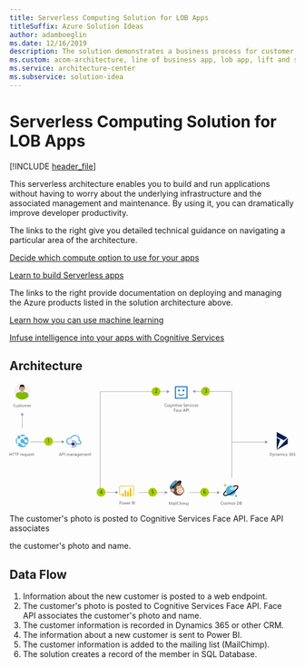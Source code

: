 ```yaml
---
title: Serverless Computing Solution for LOB Apps
titleSuffix: Azure Solution Ideas
author: adamboeglin
ms.date: 12/16/2019
description: The solution demonstrates a business process for customer onboarding. This serverless architecture enables you to build and run applications without having to worry about the underlying infrastructure and the associated management and maintenance. By using it, you can dramatically improve developer productivity.
ms.custom: acom-architecture, line of business app, lob app, lift and shift cloud strategy, cloud migration, cloud innovation, lift and shift solution, lift and shift strategy, interactive-diagram, 'https://azure.microsoft.com/solutions/architecture/onboarding-customers-with-a-cloud-native-serverless-architecture/'
ms.service: architecture-center
ms.subservice: solution-idea
---
```


# Serverless Computing Solution for LOB Apps

[!INCLUDE [header_file](../header.md)]

This serverless architecture enables you to build and run applications without having to worry about the underlying infrastructure and the associated management and maintenance. By using it, you can dramatically improve developer productivity.

The links to the right give you detailed technical guidance on navigating a particular area of the architecture.

[Decide which compute option to use for your apps](../../guide/technology-choices/compute-decision-tree.md)

[Learn to build Serverless apps](https://docs.microsoft.com/azure/azure-functions)

The links to the right provide documentation on deploying and managing the Azure products listed in the solution architecture above.

[Learn how you can use machine learning](https://docs.microsoft.com/azure/machine-learning/preview)

[Infuse intelligence into your apps with Cognitive Services](https://docs.microsoft.com/azure/cognitive-services)

## Architecture

<!-- markdownlint-disable MD033 -->
<!-- cSpell:ignore viewbox segoe semibold dasharray linecap miterlimit tspan evenodd -->

<svg class="architecture-diagram" aria-labelledby="onboarding-customers-with-a-cloud-native-serverless-architecture" height="405" viewbox="0 0 942 405"  xmlns="http://www.w3.org/2000/svg">
    <g fill="none" fill-rule="evenodd">
        <path d="M46.965 105.807L41.73 96.74l-5.237 9.067h4.487v43.143h1.5v-43.143z" fill="#969696"/>
        <path d="M6.22 229.498v4.299H1.15v-4.3h-1.15v9.804h1.15v-4.471H6.22v4.47h1.148v-9.802zm9.516 1.039h-2.83v8.764h-1.149v-8.764H8.934v-1.04h6.802zm7.587 0h-2.83v8.764h-1.149v-8.764h-2.823v-1.04h6.802zm2.687 0v4.02h1.203c.793 0 1.398-.182 1.815-.544.417-.362.626-.874.626-1.535 0-1.294-.766-1.941-2.297-1.941H26.01zm0 5.059v3.705h-1.148v-9.803h2.693c1.048 0 1.86.255 2.437.766.577.51.865 1.23.865 2.16 0 .929-.321 1.69-.961 2.283-.64.592-1.505.889-2.594.889H26.01zm14.027-2.161c-.196-.15-.479-.226-.848-.226-.478 0-.878.226-1.199.677-.322.451-.482 1.067-.482 1.846v3.568h-1.12v-7h1.12v1.443h.027c.16-.493.403-.876.731-1.152a1.669 1.669 0 011.101-.414c.292 0 .515.032.67.096v1.162zm5.316 1.695c-.004-.647-.16-1.15-.468-1.51-.308-.36-.735-.54-1.282-.54-.529 0-.978.188-1.347.567-.369.378-.597.872-.683 1.483h3.78zm1.148.95H41.56c.017.78.227 1.381.628 1.805.401.424.953.636 1.654.636.79 0 1.514-.26 2.175-.78v1.053c-.616.447-1.43.67-2.44.67-.99 0-1.766-.318-2.331-.954-.566-.635-.849-1.53-.849-2.683 0-1.089.31-1.976.927-2.662.618-.686 1.384-1.029 2.3-1.029.917 0 1.625.296 2.126.89.502.591.752 1.414.752 2.466v.588zm6.55.069v-1.02c0-.573-.188-1.058-.564-1.455-.376-.396-.853-.594-1.432-.594-.674 0-1.208.249-1.6.748-.392.499-.588 1.202-.588 2.109 0 .807.189 1.439.568 1.897a1.81 1.81 0 001.463.687c.656 0 1.179-.225 1.569-.673.389-.45.584-1.015.584-1.7zm1.12 6.37h-1.12v-4.422h-.027c-.488.912-1.285 1.367-2.393 1.367-.88 0-1.585-.313-2.116-.94-.53-.626-.796-1.48-.796-2.56 0-1.162.29-2.09.875-2.785.583-.695 1.367-1.043 2.352-1.043.957 0 1.649.379 2.078 1.135h.027v-.971h1.12v10.22zm7.93-3.219h-1.12v-1.107h-.027c-.465.847-1.185 1.271-2.161 1.271-1.668 0-2.502-.994-2.502-2.98V232.3h1.115v4.006c0 1.476.565 2.215 1.695 2.215.547 0 .997-.202 1.35-.605.353-.404.53-.93.53-1.583V232.3h1.12v7zm6.74-4.17c-.003-.647-.16-1.15-.467-1.51-.308-.36-.735-.54-1.282-.54-.53 0-.978.188-1.347.567-.37.378-.597.872-.683 1.483h3.78zm1.149.95h-4.942c.018.78.228 1.381.629 1.805.4.424.953.636 1.654.636.789 0 1.513-.26 2.174-.78v1.053c-.615.447-1.43.67-2.44.67-.99 0-1.766-.318-2.331-.954-.565-.635-.848-1.53-.848-2.683 0-1.089.309-1.976.926-2.662.618-.686 1.384-1.029 2.3-1.029.917 0 1.625.296 2.126.89.502.591.752 1.414.752 2.466v.588zm1.272 2.967v-1.203a3.32 3.32 0 002.017.677c.984 0 1.476-.328 1.476-.985a.856.856 0 00-.126-.475 1.273 1.273 0 00-.342-.345c-.144-.1-.312-.19-.506-.27-.194-.08-.402-.163-.625-.25a8.043 8.043 0 01-.817-.372 2.483 2.483 0 01-.588-.424 1.58 1.58 0 01-.356-.537 1.911 1.911 0 01-.12-.704c0-.328.076-.618.226-.87.15-.254.35-.466.602-.637.25-.17.536-.3.858-.386.32-.087.653-.13.994-.13.606 0 1.149.105 1.627.314v1.135c-.515-.337-1.107-.506-1.777-.506-.21 0-.4.024-.567.072a1.371 1.371 0 00-.434.202.923.923 0 00-.281.311.818.818 0 00-.1.4c0 .182.034.335.1.458s.163.232.29.328c.128.095.283.182.466.26.182.077.389.161.622.252.31.12.588.241.834.366.246.126.455.267.629.424.173.157.306.338.399.543.094.206.14.45.14.732 0 .346-.076.647-.228.902a1.956 1.956 0 01-.612.636c-.256.168-.55.294-.882.376a4.356 4.356 0 01-1.046.123c-.72 0-1.344-.139-1.873-.417m9.611.185c-.264.146-.613.219-1.046.219-1.226 0-1.839-.684-1.839-2.051v-4.143h-1.203v-.957h1.203v-1.71l1.121-.361v2.07h1.764v.958h-1.764v3.945c0 .469.08.804.24 1.005.159.2.423.3.793.3.282 0 .526-.077.731-.232v.957zm88.136-3.712l-1.538-4.177a3.98 3.98 0 01-.15-.656h-.028a3.622 3.622 0 01-.157.656l-1.524 4.177h3.397zm2.687 3.78h-1.272l-1.039-2.748h-4.156l-.978 2.748h-1.278l3.76-9.802h1.19l3.773 9.802zm2.59-8.763v4.02h1.204c.793 0 1.398-.182 1.815-.544.417-.362.626-.874.626-1.535 0-1.294-.766-1.941-2.297-1.941h-1.347zm0 5.059v3.705h-1.147v-9.803h2.693c1.048 0 1.86.255 2.437.766.577.51.865 1.23.865 2.16 0 .929-.321 1.69-.961 2.283-.64.592-1.505.889-2.594.889h-1.292zm6.693 3.704h1.148v-9.803h-1.148zm17.35 0h-1.121v-4.02c0-.774-.12-1.335-.36-1.68-.238-.347-.641-.52-1.206-.52-.478 0-.885.218-1.22.656-.335.437-.502.961-.502 1.572v3.992h-1.121v-4.156c0-1.377-.531-2.065-1.593-2.065-.492 0-.898.206-1.217.62-.32.412-.478.948-.478 1.61v3.991h-1.121v-7h1.12v1.107h.028c.497-.847 1.22-1.27 2.174-1.27a2.027 2.027 0 011.982 1.448c.52-.966 1.295-1.449 2.324-1.449 1.54 0 2.31.95 2.31 2.851v4.313zm6.008-3.54l-1.688.231c-.52.073-.912.202-1.176.387-.264.184-.397.511-.397.981 0 .341.122.621.366.837.244.216.568.325.974.325.556 0 1.015-.195 1.378-.585.362-.389.543-.883.543-1.48v-.697zm1.121 3.54h-1.12v-1.094h-.028c-.488.84-1.206 1.258-2.154 1.258-.697 0-1.243-.184-1.637-.554-.394-.369-.59-.859-.59-1.469 0-1.308.77-2.069 2.31-2.284l2.098-.294c0-1.189-.48-1.784-1.442-1.784-.844 0-1.604.287-2.284.862v-1.149c.688-.437 1.481-.656 2.38-.656 1.644 0 2.467.871 2.467 2.611v4.553zm7.923 0h-1.12v-3.992c0-1.486-.544-2.229-1.628-2.229-.56 0-1.024.211-1.39.633-.368.421-.55.953-.55 1.596v3.992h-1.123v-7h1.122v1.162h.027c.53-.884 1.294-1.326 2.297-1.326.765 0 1.351.247 1.757.742.405.494.608 1.21.608 2.143v4.28zm6.002-3.54l-1.688.231c-.52.073-.912.202-1.176.387-.264.184-.397.511-.397.981 0 .341.122.621.366.837.244.216.568.325.974.325.556 0 1.015-.195 1.378-.585.362-.389.543-.883.543-1.48v-.697zm1.121 3.54h-1.12v-1.094h-.028c-.488.84-1.206 1.258-2.154 1.258-.697 0-1.243-.184-1.637-.554-.394-.369-.59-.859-.59-1.469 0-1.308.77-2.069 2.31-2.284l2.098-.294c0-1.189-.48-1.784-1.442-1.784-.844 0-1.604.287-2.284.862v-1.149c.688-.437 1.481-.656 2.38-.656 1.644 0 2.467.871 2.467 2.611v4.553zm6.966-3.165v-1.032c0-.556-.188-1.032-.564-1.429a1.858 1.858 0 00-1.405-.595c-.693 0-1.235.252-1.627.756-.392.503-.588 1.21-.588 2.115 0 .78.188 1.403.564 1.87.376.467.874.701 1.494.701.63 0 1.141-.223 1.535-.67.394-.447.591-1.019.591-1.716zm1.121 2.604c0 2.571-1.23 3.856-3.69 3.856-.867 0-1.624-.164-2.27-.492v-1.12c.788.436 1.54.655 2.255.655 1.723 0 2.584-.916 2.584-2.748v-.766h-.027c-.534.893-1.336 1.34-2.407 1.34-.87 0-1.57-.31-2.102-.933-.53-.622-.796-1.457-.796-2.505 0-1.19.286-2.136.858-2.837.572-.702 1.354-1.053 2.348-1.053.943 0 1.643.378 2.1 1.135h.026v-.97h1.121v6.438zm6.747-3.609c-.004-.647-.16-1.15-.468-1.51-.308-.36-.735-.54-1.282-.54-.529 0-.978.188-1.347.567-.369.378-.597.872-.683 1.483h3.78zm1.148.95h-4.942c.018.78.228 1.381.63 1.805.4.424.952.636 1.653.636.79 0 1.513-.26 2.174-.78v1.053c-.615.447-1.429.67-2.44.67-.989 0-1.766-.318-2.33-.954-.566-.635-.849-1.53-.849-2.683 0-1.089.31-1.976.926-2.662.618-.686 1.384-1.029 2.301-1.029.916 0 1.624.296 2.125.89.502.591.752 1.414.752 2.466v.588zm11.636 3.22H247v-4.02c0-.774-.12-1.335-.36-1.68-.238-.347-.641-.52-1.206-.52-.478 0-.885.218-1.22.656-.335.437-.502.961-.502 1.572v3.992h-1.121v-4.156c0-1.377-.531-2.065-1.593-2.065-.492 0-.898.206-1.217.62-.32.412-.478.948-.478 1.61v3.991h-1.121v-7h1.12v1.107h.028c.497-.847 1.22-1.27 2.174-1.27a2.027 2.027 0 011.982 1.448c.52-.966 1.295-1.449 2.324-1.449 1.54 0 2.31.95 2.31 2.851v4.313zm6.596-4.17c-.004-.647-.16-1.15-.468-1.51-.308-.36-.735-.54-1.282-.54-.529 0-.978.188-1.347.567-.369.378-.597.872-.683 1.483h3.78zm1.148.95h-4.942c.018.78.228 1.381.63 1.805.4.424.952.636 1.653.636.79 0 1.513-.26 2.174-.78v1.053c-.615.447-1.429.67-2.44.67-.989 0-1.766-.318-2.33-.954-.566-.635-.849-1.53-.849-2.683 0-1.089.31-1.976.926-2.662.618-.686 1.384-1.029 2.301-1.029.916 0 1.624.296 2.125.89.502.591.752 1.414.752 2.466v.588zm7.507 3.22h-1.121v-3.992c0-1.486-.543-2.229-1.627-2.229-.561 0-1.024.211-1.391.633-.367.421-.55.953-.55 1.596v3.992h-1.122v-7h1.122v1.162h.027c.529-.884 1.294-1.326 2.297-1.326.765 0 1.35.247 1.757.742.405.494.608 1.21.608 2.143v4.28zm5.359-.068c-.264.146-.613.219-1.046.219-1.226 0-1.84-.684-1.84-2.051v-4.143h-1.202v-.957h1.203v-1.71l1.12-.361v2.07h1.765v.958h-1.764v3.945c0 .469.08.804.24 1.005.159.2.423.3.793.3.282 0 .526-.077.73-.232v.957z" fill="#525252"/>
        <path d="M54.552 206.769c-3.796 2.95-8.42 4.417-12.82 4.417-6.313 0-12.611-2.934-16.596-8.195-7.143-9.248-5.47-22.48 3.778-29.416a21.09 21.09 0 0112.819-4.399c6.298 0 12.594 2.933 16.597 8.177 7.143 9.248 5.45 22.48-3.778 29.416" fill="#59B4D9"/>
        <path d="M50.548 193.95c1.691 1.898 4.417 2.312 6.521.845 0-.206 0-.206.208-.414 2.105 1.467 3.364 2.52 4.192 2.934.225-.622.432-1.26.64-1.674-.847-.639-2.106-1.69-3.573-2.95.414-1.467.207-2.933-.638-4.4-1.467-1.69-3.986-2.105-5.883-1.052-2.088-1.898-4.607-4.209-6.918-6.522 7.555-4.192 13.024-3.57 13.024-3.57-.844-1.26-1.896-2.312-2.949-3.14-3.364-.432-8.4-.432-14.078 2.518-1.88-1.898-3.778-4.003-5.884-6.314-.828.224-1.88.637-2.725 1.052 1.466 2.312 3.364 4.831 5.676 7.143-1.898 1.483-4.003 3.157-5.884 5.055-.207.413-.43.621-.637.828-1.26-.207-2.312-.207-3.572.224-1.88-4.002-1.673-7.367-1.466-9.04-.846.845-1.467 1.673-2.105 2.726-.62 2.105-.62 5.037.845 8.401-1.69 2.312-1.898 5.47 0 7.781 0 .208.207.414.414.621-.828 2.536-1.259 5.055-1.259 7.367.207.207.207.414.431.622 1.035 1.26 2.312 2.518 3.348 3.364 0-2.312.223-5.676 1.483-9.455 1.053 0 2.088-.207 2.933-.638.638.638 1.26 1.053 1.69 1.484 2.09 1.673 4.193 2.933 6.297 3.985-.206 1.052 0 2.105.622 2.95 1.483 1.881 4.21 2.088 5.883.828.431-.414.845-.62 1.052-1.052 3.158.638 6.09.845 8.195.845.431 0 1.898-2.105 2.743-3.364-1.276.207-5.262.845-10.3-.62-.207-.639-.43-1.26-.845-1.692-1.258-1.88-3.778-2.088-5.468-1.052-1.882-.828-3.779-2.088-5.867-3.779-.223-.206-.638-.62-1.052-.845 1.26-1.88 1.26-4.399.207-6.297.207-.414.622-.62.845-.846 1.881-1.673 3.78-3.139 5.452-4.399l-.206-.207.206.207c2.52 2.52 5.47 4.831 7.988 6.711-.639 1.484-.639 3.365.414 4.831" fill="#FFF"/>
        <path d="M207.385 199.105h-8.9c-4.4 0-8-3.6-8-8.1s3.4-8.1 8-8.1c.799 0 1.7.2 2.7.3l1.7.5.5-1.7c1.6-5.2 6.6-8.4 12.3-8.4 6.9 0 12.2 5.3 12.2 12.2 0 1.1-.2 2.2-.5 3.3l-.7 2.5 2.7-.3h.5c2 0 3.6 1.7 3.6 3.6 0 1.9-1.4 3.3-3.1 3.6h-8.9c-.3-2.5-1.6-4.7-3.3-6.4-2.2-2.2-5.2-3.5-8.3-3.5-2.2 0-4.4.6-6.101 1.7l1.9 3c1.4-.8 2.8-1.1 4.4-1.1 2.2 0 4.4.8 5.8 2.5 1.6 1.6 2.5 3.6 2.5 5.8 0 2.2-.8 4.4-2.5 5.8-1.6 1.7-3.6 2.5-5.8 2.5-1.6 0-3.1-.5-4.4-1.4l-1.9 3c1.9 1.1 4.1 1.9 6.1 1.9 3.1 0 6.1-1.1 8.3-3.4 1.9-1.9 3-4.4 3.3-7h9.3c3.6-.3 6.3-3.4 6.3-7.2 0-3-2.8-5.8-6.1-6.4.2-.6.2-.9.2-1.9 0-8.8-6.2-15.8-16.1-15.8-6.3 0-11.9 3.6-14.2 9.4-.8 0-1.4-.3-2.3-.3-6.5-.1-11.7 4.9-11.7 11.3 0 6.3 5.2 11.3 11.4 11.3h9.8l-.7-3.2z" fill="#59B4D9"/>
        <path d="M209.685 194.806a5.6 5.6 0 110 11.2 5.6 5.6 0 010-11.2" fill="#68217A"/>
        <path d="M517.986 76.926c-.725.383-1.627.574-2.707.574-1.395 0-2.511-.449-3.35-1.346-.838-.898-1.257-2.076-1.257-3.535 0-1.568.47-2.834 1.415-3.8.943-.967 2.139-1.45 3.588-1.45.93 0 1.7.135 2.31.404v1.223a4.686 4.686 0 00-2.323-.588c-1.126 0-2.038.376-2.738 1.128-.7.752-1.05 1.757-1.05 3.015 0 1.194.328 2.146.982 2.854.653.71 1.51 1.063 2.573 1.063.985 0 1.837-.219 2.557-.656v1.114zm4.853-5.81c-.72 0-1.29.245-1.709.735-.419.49-.629 1.165-.629 2.027 0 .829.212 1.483.636 1.962.424.478.991.717 1.702.717.725 0 1.282-.234 1.671-.704.39-.47.585-1.137.585-2.003 0-.875-.195-1.55-.585-2.023-.389-.474-.946-.711-1.67-.711m-.083 6.385c-1.035 0-1.86-.327-2.478-.981-.618-.654-.926-1.521-.926-2.601 0-1.176.321-2.095.964-2.755.642-.661 1.51-.991 2.604-.991 1.043 0 1.858.32 2.444.964.585.642.878 1.533.878 2.672 0 1.117-.315 2.01-.946 2.683-.632.673-1.478 1.009-2.54 1.009m10.131-3.33V73.14c0-.556-.188-1.032-.564-1.429a1.858 1.858 0 00-1.405-.595c-.693 0-1.235.252-1.627.756-.392.503-.588 1.21-.588 2.115 0 .78.188 1.403.564 1.87.376.467.874.701 1.494.701.63 0 1.141-.223 1.535-.67.394-.447.591-1.019.591-1.716zm1.121 2.604c0 2.571-1.23 3.856-3.69 3.856-.867 0-1.624-.164-2.27-.492v-1.12c.788.436 1.54.655 2.255.655 1.723 0 2.584-.916 2.584-2.748v-.766h-.027c-.534.893-1.336 1.34-2.407 1.34-.87 0-1.57-.31-2.102-.933-.53-.622-.796-1.457-.796-2.505 0-1.19.286-2.136.858-2.837.572-.702 1.354-1.053 2.348-1.053.943 0 1.643.378 2.1 1.135h.026v-.97h1.121v6.438zm8.08.561h-1.12v-3.992c0-1.486-.544-2.229-1.628-2.229-.56 0-1.024.211-1.39.633-.368.421-.55.953-.55 1.596v3.992h-1.123v-7h1.122v1.162h.027c.53-.884 1.294-1.326 2.297-1.326.765 0 1.351.247 1.757.742.405.494.608 1.21.608 2.143v4.28zm2.113 0h1.121v-7h-1.121v7zm.574-8.777a.709.709 0 01-.513-.205.694.694 0 01-.212-.52c0-.209.071-.383.212-.523a.703.703 0 01.513-.208.724.724 0 01.738.731.694.694 0 01-.215.513.72.72 0 01-.523.212zm6.063 8.709c-.264.146-.613.219-1.046.219-1.226 0-1.839-.684-1.839-2.051v-4.143h-1.203v-.957h1.203v-1.709l1.121-.362v2.071h1.764v.957h-1.764v3.945c0 .469.08.804.24 1.005.16.2.423.3.793.3.282 0 .526-.077.731-.232v.957zm1.498.068h1.121v-7h-1.121v7zm.574-8.777a.709.709 0 01-.513-.205.694.694 0 01-.212-.52c0-.209.071-.383.212-.523a.703.703 0 01.513-.208.724.724 0 01.738.731.694.694 0 01-.215.513.72.72 0 01-.523.212zm8.319 1.777l-2.789 7h-1.101l-2.652-7h1.23l1.778 5.086c.132.373.214.7.246.977h.027c.046-.35.119-.667.219-.95l1.859-5.113h1.183zm5.61 2.83c-.003-.646-.16-1.15-.467-1.51-.308-.36-.735-.54-1.282-.54-.53 0-.978.188-1.347.567-.37.378-.597.872-.683 1.483h3.78zm1.149.95h-4.942c.018.78.228 1.382.629 1.806.4.424.953.636 1.654.636.789 0 1.513-.26 2.174-.78v1.052c-.615.448-1.43.67-2.44.67-.99 0-1.766-.317-2.331-.953-.565-.635-.848-1.53-.848-2.683 0-1.09.309-1.976.926-2.662.618-.686 1.384-1.03 2.3-1.03.917 0 1.625.297 2.126.89.502.592.752 1.415.752 2.467v.588zm5.223 2.824v-1.354c.155.137.34.26.557.37.216.109.444.2.684.276.239.076.479.134.72.175.243.04.466.06.67.06.707 0 1.235-.13 1.583-.392.349-.262.523-.64.523-1.131 0-.264-.058-.495-.174-.691a1.962 1.962 0 00-.482-.536 4.766 4.766 0 00-.728-.465c-.28-.148-.582-.304-.906-.468-.342-.174-.66-.35-.957-.527a4.094 4.094 0 01-.772-.588 2.441 2.441 0 01-.516-.728 2.239 2.239 0 01-.188-.953c0-.447.098-.835.294-1.166.195-.33.453-.602.772-.817a3.517 3.517 0 011.09-.478 4.987 4.987 0 011.248-.157c.966 0 1.67.116 2.112.348v1.292c-.578-.401-1.322-.601-2.228-.601-.251 0-.502.026-.752.078a2.124 2.124 0 00-.67.257c-.196.118-.356.27-.48.458s-.183.414-.183.683c0 .25.047.468.14.65.093.182.23.348.414.499.182.15.404.296.666.437.262.14.564.297.906.465.35.173.683.356.998.547.314.19.59.403.827.636.237.232.425.489.564.772.139.283.208.606.208.97 0 .484-.094.893-.283 1.228a2.334 2.334 0 01-.766.817 3.34 3.34 0 01-1.111.454 6.043 6.043 0 01-1.326.14c-.155 0-.346-.012-.574-.037a8.095 8.095 0 01-.697-.11 5.663 5.663 0 01-.674-.177 2.116 2.116 0 01-.51-.236m12.224-3.773c-.004-.648-.161-1.152-.468-1.512-.308-.36-.735-.54-1.282-.54-.53 0-.978.19-1.347.569-.37.377-.597.871-.683 1.482h3.78zm1.148.95h-4.942c.018.778.228 1.38.629 1.804.4.425.953.637 1.654.637.789 0 1.513-.26 2.174-.78v1.052c-.615.448-1.43.67-2.44.67-.99 0-1.766-.317-2.331-.953-.565-.635-.848-1.53-.848-2.683 0-1.09.309-1.976.926-2.662.618-.686 1.384-1.03 2.3-1.03.917 0 1.625.297 2.126.89.502.592.752 1.415.752 2.467v.588zm5.346-2.646c-.196-.15-.48-.226-.848-.226-.478 0-.878.226-1.2.677-.321.451-.481 1.067-.481 1.846v3.568h-1.121v-7h1.12v1.443h.028c.16-.493.403-.876.73-1.152a1.669 1.669 0 011.102-.414c.292 0 .515.032.67.096v1.162zm7.28-1.135l-2.79 7h-1.1l-2.652-7h1.23l1.777 5.086c.132.373.214.7.246.977h.027c.046-.35.12-.667.22-.95l1.859-5.113h1.183zm1.203 7h1.121v-7h-1.121v7zm.574-8.777a.709.709 0 01-.513-.205.694.694 0 01-.212-.52c0-.209.071-.383.212-.523a.703.703 0 01.513-.208.724.724 0 01.738.731.694.694 0 01-.215.513.72.72 0 01-.523.212zm7.588 8.456c-.538.324-1.176.485-1.914.485-.998 0-1.804-.324-2.417-.974-.612-.649-.92-1.49-.92-2.526 0-1.152.332-2.079.992-2.778.66-.7 1.543-1.05 2.646-1.05.615 0 1.157.114 1.627.342v1.148c-.52-.364-1.076-.546-1.668-.546-.716 0-1.303.256-1.761.77-.458.511-.687 1.185-.687 2.02 0 .82.216 1.466.646 1.94.43.474 1.009.711 1.733.711.61 0 1.185-.203 1.723-.608v1.066zm6.173-3.849c-.004-.646-.161-1.15-.468-1.51-.308-.36-.735-.54-1.282-.54-.53 0-.978.188-1.347.567-.37.378-.597.872-.683 1.483h3.78zm1.148.95h-4.942c.018.78.228 1.382.629 1.806.4.424.953.636 1.654.636.789 0 1.513-.26 2.174-.78v1.052c-.615.448-1.43.67-2.44.67-.99 0-1.766-.317-2.331-.953-.565-.635-.848-1.53-.848-2.683 0-1.09.309-1.976.926-2.662.618-.686 1.384-1.03 2.3-1.03.917 0 1.625.297 2.126.89.502.592.752 1.415.752 2.467v.588zm1.272 2.968V75.88a3.32 3.32 0 002.017.678c.984 0 1.476-.329 1.476-.986a.856.856 0 00-.126-.474 1.273 1.273 0 00-.342-.345c-.144-.1-.312-.19-.506-.27-.194-.08-.402-.163-.625-.25a8.043 8.043 0 01-.817-.372 2.483 2.483 0 01-.588-.424 1.58 1.58 0 01-.356-.537 1.911 1.911 0 01-.12-.705c0-.327.076-.617.226-.87.15-.253.35-.465.602-.636.25-.171.536-.3.858-.386.32-.087.653-.13.994-.13.606 0 1.149.105 1.627.314v1.135c-.515-.337-1.107-.506-1.777-.506-.21 0-.4.024-.567.072a1.371 1.371 0 00-.434.202.923.923 0 00-.281.31.818.818 0 00-.1.4c0 .183.034.336.1.459s.163.232.29.328c.128.095.283.182.466.259.182.078.389.162.622.253.31.119.588.24.834.366s.455.267.629.424c.173.157.306.338.399.543.094.206.14.449.14.732 0 .346-.076.647-.228.902a1.956 1.956 0 01-.612.636c-.256.168-.55.294-.882.376a4.356 4.356 0 01-1.046.123c-.72 0-1.344-.14-1.873-.417m-70.524 8.288h-3.828v3.392h3.54v1.032h-3.54v4.34h-1.15v-9.802h4.978zm5.08 5.223l-1.688.232c-.52.073-.912.202-1.176.387-.264.184-.397.511-.397.981 0 .341.122.621.366.837.244.216.568.325.974.325.556 0 1.015-.195 1.378-.585.362-.389.543-.883.543-1.48v-.697zm1.121 3.541h-1.12v-1.094h-.028c-.488.84-1.206 1.258-2.154 1.258-.697 0-1.243-.184-1.637-.554-.394-.369-.59-.859-.59-1.469 0-1.308.77-2.069 2.31-2.284l2.098-.294c0-1.189-.48-1.784-1.442-1.784-.844 0-1.604.287-2.284.862v-1.149c.688-.437 1.481-.656 2.38-.656 1.644 0 2.467.871 2.467 2.611v4.553zm6.884-.321c-.538.324-1.176.485-1.914.485-.998 0-1.804-.324-2.417-.974-.612-.65-.919-1.491-.919-2.526 0-1.152.331-2.08.991-2.778.661-.7 1.543-1.05 2.646-1.05.615 0 1.157.114 1.627.342v1.148c-.52-.364-1.076-.546-1.668-.546-.716 0-1.303.256-1.761.769-.458.512-.687 1.186-.687 2.02 0 .82.216 1.467.646 1.94.431.475 1.009.712 1.733.712.611 0 1.185-.203 1.723-.608v1.066zm6.173-3.849c-.004-.647-.161-1.15-.468-1.51-.308-.36-.735-.54-1.282-.54-.53 0-.978.188-1.347.567-.37.378-.597.872-.683 1.483h3.78zm1.148.95h-4.942c.018.78.228 1.381.629 1.805.4.424.953.636 1.654.636.789 0 1.513-.26 2.174-.78v1.053c-.615.447-1.43.67-2.44.67-.99 0-1.766-.318-2.331-.954-.565-.635-.848-1.53-.848-2.683 0-1.089.309-1.976.926-2.662.618-.686 1.384-1.029 2.3-1.029.917 0 1.625.296 2.126.89.502.591.752 1.414.752 2.466v.588zm10.582-.56l-1.538-4.177a3.98 3.98 0 01-.15-.656h-.028a3.622 3.622 0 01-.157.656l-1.524 4.177h3.397zm2.687 3.78h-1.272l-1.039-2.748h-4.156l-.978 2.748h-1.278l3.76-9.802h1.19l3.773 9.802zm2.59-8.763v4.02h1.204c.793 0 1.398-.183 1.815-.545.417-.361.626-.873.626-1.534 0-1.294-.766-1.941-2.297-1.941h-1.347zm0 5.058v3.706h-1.147v-9.804h2.693c1.048 0 1.86.256 2.437.767.577.51.865 1.23.865 2.16 0 .928-.321 1.69-.961 2.282-.64.593-1.505.89-2.594.89h-1.292zm6.694 3.705h1.148v-9.803h-1.148zM363.404 390.811v4.02h1.203c.793 0 1.398-.182 1.815-.544.417-.362.626-.874.626-1.535 0-1.294-.766-1.941-2.297-1.941h-1.347zm0 5.059v3.705h-1.148v-9.803h2.693c1.048 0 1.86.255 2.437.766.577.51.865 1.23.865 2.16 0 .929-.32 1.691-.96 2.283-.64.592-1.506.889-2.595.889h-1.292zm9.032-2.516c-.72 0-1.29.245-1.709.735-.419.49-.629 1.165-.629 2.027 0 .829.212 1.483.636 1.962.424.478.991.717 1.702.717.725 0 1.282-.234 1.671-.704.39-.469.585-1.137.585-2.003 0-.875-.195-1.549-.585-2.023-.389-.474-.946-.711-1.671-.711m-.082 6.385c-1.035 0-1.86-.327-2.478-.981-.618-.654-.926-1.521-.926-2.601 0-1.176.321-2.095.964-2.755.642-.661 1.51-.991 2.604-.991 1.043 0 1.858.321 2.444.964.585.642.878 1.533.878 2.672 0 1.117-.315 2.011-.946 2.683-.632.673-1.478 1.009-2.54 1.009m14.096-7.164l-2.1 7h-1.161l-1.442-5.011a3.213 3.213 0 01-.11-.65h-.027a3.088 3.088 0 01-.143.637l-1.566 5.024h-1.121l-2.12-7h1.177l1.449 5.264c.045.159.078.369.096.629h.054c.014-.201.055-.415.123-.643l1.614-5.25h1.025l1.449 5.277c.046.169.08.379.103.629h.054c.01-.177.048-.387.117-.63l1.422-5.276h1.107zm5.72 2.83c-.004-.647-.161-1.151-.468-1.511-.308-.36-.735-.54-1.282-.54-.53 0-.978.189-1.347.568-.37.378-.597.872-.683 1.483h3.78zm1.148.95h-4.942c.018.779.228 1.38.629 1.805.4.424.953.636 1.654.636.789 0 1.513-.26 2.174-.78v1.053c-.615.447-1.43.67-2.44.67-.99 0-1.766-.318-2.331-.954-.565-.635-.848-1.53-.848-2.683 0-1.09.309-1.976.926-2.662.618-.686 1.384-1.03 2.3-1.03.917 0 1.625.297 2.126.89.502.592.752 1.415.752 2.467v.588zm5.346-2.646c-.196-.15-.479-.226-.848-.226-.478 0-.878.226-1.199.677-.322.451-.482 1.067-.482 1.846v3.568h-1.12v-7h1.12v1.443h.027c.16-.493.403-.876.731-1.152a1.669 1.669 0 011.101-.414c.292 0 .515.032.67.096v1.162zm6.35 1.3v3.526h1.56c.674 0 1.197-.159 1.568-.478.372-.319.558-.757.558-1.313 0-1.157-.79-1.736-2.366-1.736h-1.32zm0-4.198v3.165h1.177c.629 0 1.123-.152 1.483-.455.36-.303.54-.73.54-1.282 0-.952-.626-1.428-1.88-1.428h-1.32zm-1.147 8.763v-9.802h2.789c.847 0 1.52.207 2.016.622.497.414.745.954.745 1.62 0 .556-.15 1.04-.451 1.45-.301.41-.715.701-1.244.874v.027c.66.078 1.189.328 1.586.75.396.42.595.97.595 1.643 0 .838-.301 1.518-.903 2.037-.601.52-1.36.78-2.276.78h-2.857zm8.025.001h1.148v-9.803h-1.148z" fill="#525252"/>
        <path d="M404.618 369.22h-.986v-1.966h.986a3.788 3.788 0 003.782-3.782v-20.088a3.788 3.788 0 00-3.782-3.782h-37.253a3.789 3.789 0 00-3.784 3.782v20.086a3.789 3.789 0 003.784 3.782h.983v1.966h-.983a5.751 5.751 0 01-5.75-5.746v-20.088a5.756 5.756 0 015.75-5.75h37.253a5.755 5.755 0 015.748 5.75v20.086a5.753 5.753 0 01-5.748 5.75" fill="#EDBD11"/>
        <path d="M373.404 374.125a2.67 2.67 0 002.67-2.669l-.002-6.153a2.67 2.67 0 00-5.339.002l.002 6.151a2.67 2.67 0 002.67 2.67m8.39 0a2.67 2.67 0 002.669-2.67l-.002-15.794a2.669 2.669 0 10-5.337 0v15.794a2.67 2.67 0 002.67 2.67m16.784-.078a2.67 2.67 0 002.67-2.67l-.003-22.366a2.67 2.67 0 00-5.339 0l.002 22.368a2.672 2.672 0 002.67 2.668m-8.39.077a2.67 2.67 0 002.67-2.669l-.002-11.73a2.67 2.67 0 00-5.339 0l.003 11.73a2.668 2.668 0 002.669 2.67" fill="#EDBD11"/>
        <path d="M535.657 400.883h-1.142v-6.576c0-.52.032-1.155.096-1.907h-.027c-.11.441-.208.758-.294.95l-3.35 7.533h-.56l-3.343-7.479c-.096-.218-.194-.553-.294-1.004h-.027c.036.392.054 1.032.054 1.921v6.562h-1.107v-9.803h1.517l3.008 6.836c.233.524.383.916.45 1.176h.042c.196-.538.353-.939.472-1.203l3.069-6.809h1.436v9.803zm6.316-3.54l-1.688.231c-.52.073-.912.202-1.176.387-.264.184-.397.511-.397.981 0 .341.122.621.366.837.244.216.568.325.974.325.556 0 1.015-.195 1.378-.585.362-.389.543-.883.543-1.48v-.697zm1.121 3.54h-1.12v-1.094h-.028c-.488.84-1.206 1.258-2.154 1.258-.697 0-1.243-.184-1.637-.554-.394-.369-.59-.859-.59-1.469 0-1.308.77-2.069 2.31-2.284l2.098-.294c0-1.189-.48-1.784-1.442-1.784-.844 0-1.604.287-2.284.862v-1.149c.688-.437 1.481-.656 2.38-.656 1.644 0 2.467.871 2.467 2.611v4.553zm2.113 0h1.121v-7h-1.121v7zm.574-8.777a.709.709 0 01-.513-.205.694.694 0 01-.212-.52c0-.209.071-.383.212-.523a.703.703 0 01.513-.208.724.724 0 01.738.731.694.694 0 01-.215.513.72.72 0 01-.523.212zm2.816 8.777h1.121V390.52h-1.121zm10.213-.41c-.725.383-1.627.574-2.707.574-1.395 0-2.51-.449-3.35-1.346-.838-.898-1.257-2.076-1.257-3.535 0-1.568.471-2.834 1.415-3.8.943-.967 2.14-1.45 3.588-1.45.93 0 1.7.135 2.311.404v1.223a4.686 4.686 0 00-2.324-.588c-1.126 0-2.038.376-2.738 1.128-.7.752-1.049 1.757-1.049 3.015 0 1.194.327 2.146.981 2.854.653.71 1.511 1.063 2.573 1.063.985 0 1.837-.219 2.557-.656v1.114zm7.656.41h-1.12v-4.033c0-1.459-.544-2.188-1.628-2.188-.547 0-1.007.211-1.38.633-.374.421-.56.963-.56 1.623v3.965h-1.123V390.52h1.122v4.525h.027c.537-.884 1.303-1.326 2.297-1.326 1.576 0 2.365.95 2.365 2.851v4.313zm2.113 0h1.121v-7h-1.121v7zm.574-8.777a.709.709 0 01-.513-.205.694.694 0 01-.212-.52c0-.209.071-.383.212-.523a.703.703 0 01.513-.208.724.724 0 01.738.731.694.694 0 01-.215.513.72.72 0 01-.523.212zm12.756 8.777h-1.121v-4.02c0-.774-.12-1.335-.36-1.68-.238-.347-.641-.52-1.206-.52-.478 0-.885.218-1.22.656-.335.437-.502.961-.502 1.572v3.992h-1.121v-4.156c0-1.377-.531-2.065-1.593-2.065-.492 0-.898.206-1.217.62-.32.412-.478.948-.478 1.61v3.991h-1.121v-7h1.12v1.107h.028c.497-.847 1.22-1.27 2.174-1.27a2.027 2.027 0 011.982 1.448c.52-.966 1.295-1.449 2.324-1.449 1.54 0 2.31.95 2.31 2.851v4.313zm3.24-3.835v.978c0 .578.188 1.07.564 1.473.376.403.853.605 1.432.605.679 0 1.21-.26 1.596-.78.386-.519.578-1.24.578-2.167 0-.779-.18-1.39-.54-1.832-.36-.442-.848-.663-1.463-.663-.652 0-1.176.227-1.572.68-.397.454-.595 1.022-.595 1.706m.027 2.823h-.027v4.232h-1.121v-10.22h1.12v1.23h.028c.552-.929 1.358-1.394 2.42-1.394.903 0 1.607.313 2.113.94.505.626.758 1.466.758 2.52 0 1.17-.284 2.108-.854 2.812-.57.704-1.35 1.056-2.338 1.056-.907 0-1.606-.392-2.1-1.176" fill="#525252"/>
        <path d="M569.775 366.802v.78h.207v-.563l.17.563h.176l.17-.565v.565h.206v-.78h-.325l-.138.449-.143-.45h-.323zm-.528.187v.593h.226v-.593h.233v-.187h-.689v.187h.23zm5.737-10.693c-.039.128-3.723 14.286-18.195 14.282-12.512-.004-18.442-10.88-18.442-10.88a6.462 6.462 0 01-2.603-.391c-3.67-1.348-5.432-5.547-4.165-9.07l-2.018-1.542c-7.814-5.953 14.323-33.195 22.152-27.031l1.87 1.504c2.81-1.707 5.592-2.63 7.856-2.63 1.607 0 2.95.465 3.856 1.445 2.032 2.2 1.301 6.4-1.473 10.654.597.567 1.091 1.337 1.444 2.102.882.68 1.453 1.715 1.738 3.144.316 1.588.381 3.852.581 4.824.748.338.428.182 1.226.58.832.416 1.845.922 2.964 1.999 1.99.499 2.75 2.614 1.586 4.058-.03.039-.172.205-.317.37.034.092.416.71.691 1.969.824.195 1.481.703 1.826 1.439.596 1.44-.577 3.174-.577 3.174z" fill="#684C46"/>
        <path d="M568.852 362.52c3.925-3.084 4.61-6.798 4.676-6.926.966-1.158.703-2.3-.572-2.3-.407 0-.713.107-.713.107s.005-1.69-.778-3.006c-.602.677-2.275 2.021-4.47 3.062-2.06.978-4.806 1.834-8.21 1.947-.954.042-1.543-.113-1.875.997-.106.393-.06.976.019 1.145.269.92.97 1.326 1.894 1.541.7.163 1.444.178 1.444.178 6.904.194 12.447-5.191 12.514-5.235.064-.053.117-.115.117-.115l-.068.159c-1 2.242-6.771 6.309-12.518 6.193l-.02.006c-1.332-.005-2.951-.348-3.794-1.392-1.332-1.652-.64-4.398 1.484-4.462l.708-.017c5.256-.162 9.973-2.092 13.349-6.125.464-.577-.054-1.369-1.061-1.394a.03.03 0 01-.023-.01c-1.194-1.277-2.242-1.729-3.175-2.203-1.956-.997-1.773-.136-2.228-4.969-.123-1.304-.37-3.081-1.514-3.762a1.857 1.857 0 00-.968-.255c-.337 0-.501.068-.568.083-.628.139-.983.494-1.43.906-2.111 1.947-3.797 1.418-6.316 1.396-2.365-.021-4.453 1.629-4.852 4.162v.002c-.195 1.326-.07 2.673.137 3.279 0 0-.64-.427-.946-.805.37 2.314 2.482 3.827 2.482 3.827-.332.076-.811.045-.811.045.002.002 1.205.953 2.249 1.285-.271.17-1.648 1.528-2.358 3.398-.664 1.75-.394 3.85-.394 3.85l.577-.86s-.377 1.917.353 3.773c.242-.552.77-1.538.77-1.538s-.084 2.059.908 3.744c.025-.389.173-1.379.173-1.379s.569 1.757 1.882 2.986c2.459 2.182 8.97 2.576 13.926-1.318M541.3 350.968c.316-.801.475-1.459.475-1.459.36 1.103.545 2.263.473 3.436.298-.398.62-1.147.62-1.147.556 3.276-1.834 6.274-4.984 6.274-2.796 0-5.063-2.386-5.063-5.33s2.267-5.33 5.063-5.33a4.84 4.84 0 012.037.449s1.077.543 1.379 3.107" fill="#F5DCBA"/>
        <path d="M532.336 348.737c-.02-.005-1.905-1.39-2.173-1.845-1.586-2.676 1.173-8.175 3.137-11.3 4.853-7.724 12.932-13.82 16.6-12.948l3.768 1.945a30.443 30.443 0 00-3.726 2.62l-.8.673s-2.342 1.576-3.507 2.569c-4.668 3.983-9.264 10.149-10.968 16.1 0 0-1.4.696-2.33 2.186" fill="#0788BF"/>
        <path d="M549.901 322.644c-3.669-.871-11.747 5.225-16.6 12.948l-.004.007.02.003 3.866 3.044c4.246-6.74 9.583-10.216 9.734-10.318l-.614-4.125 1.15-.55 2.303.746-.175-.77.32-.986z" fill="#46B8E3"/>
        <path d="M553.669 324.588l-3.726 2.62-.26.204-3.304-2.699-.075-.51 1.148-.55c.059.018 2.214.717 2.305.746l.039-1.43.105-.326 1.009-.387c0 .001 2.755 2.33 2.759 2.332" fill="#FFD14F"/>
        <path d="M561.02 322.018c-2.464 0-5.229 1.296-7.352 2.57-.297.175-.592.359-.882.545l-1.11-.93.404 1.401c-.154.105-.302.209-.448.313l-2.294-.701 1.518 1.271c-.347.263-.656.509-.913.721l-3.64-3.005.193 1.347 2.645 2.331s-2.341 1.576-3.506 2.57c-4.667 3.983-9.263 10.149-10.968 16.101l.097-.055c.014-.007.027-.013.04-.021l.142-.073c.03-.015.06-.031.092-.045a3.123 3.123 0 01.232-.105c.053-.022.105-.043.158-.063l.073-.027c.078-.028.155-.054.231-.077 1.159-.345 2.735-.568 4.581.216.927-2.337 2.033-4.715 3.778-7 1.415-1.853 2.775-3.508 4.408-4.417 3.09-2.904 11.42-5.982 14.089-3.314.631-1.032 1.178-2.009 1.629-3.234 1.115-2.946 1.135-6.319-3.197-6.319" fill="#122030"/>
        <path d="M550.446 324.623l-.545-1.98-.32.987.191.775z" fill="#122030"/>
        <path d="M556.06 323.31c1.347-.62 2.789-1.11 4.172-1.251-1.374.309-3.048 1.02-5.031 2.234-.05.029-4.694 3.163-7.532 5.978-1.546 1.535-7.756 8.982-7.754 8.976 1.137-2.148 1.885-3.203 3.682-5.462a50.727 50.727 0 013.21-3.67 41.1 41.1 0 011.127-1.122c.144-.138 3.389-3.461 8.127-5.683m16.182 30.09s.005-1.691-.778-3.007c-.602.678-2.275 2.02-4.47 3.063-2.06.978-4.806 1.833-8.21 1.947-.953.04-1.543-.114-1.875.997a1.858 1.858 0 00-.052.313v.01h-.001a3.356 3.356 0 00-.005.376v.006l.001.018a2.776 2.776 0 00.013.145l.001.008c.022.176.057.258.061.267v.002l.005.015c.272.909.971 1.312 1.89 1.525.7.163 1.443.179 1.443.179 5.633.157 10.36-3.398 11.946-4.737.028-.375.043-.643.03-1.128" fill="#FFF"/>
        <path d="M539.648 355.011c.002 0 .003-.002.004-.003.3-.32.425-.77.353-1.2-.11-.618-.81-.743-1.273-1.222l-.021-.024-.023-.025-.002-.002a1.038 1.038 0 01-.264-.755c.038-.632.598-.81.89-.693 0 0 .346.082.614.456-.04-.125-.032-.324-.242-.622-.344-.487-1.134-.983-2.255-.746-.206.044-.092.02-.295.077a.97.97 0 00-.086.028c-.064.03-.124.051-.18.081-.031.017-.2.093-.401.246-1.26 1.626.874 4.574 3.18 4.404m27.469.458c-.014 0-.031.004-.053.01-.572.132-6.476 2.418-10.206 1.246-.017.204-.011.633.072.82v.001c.565.113 1.28.185 2.109.185 4.91 0 8.448-2.232 8.078-2.262m-.685-11.459c-.555-.398-.576-1.094-.88-4.31-.095-1.025-.27-2.345-.897-3.192-.13-.114-.312-.244-.575-.244-.397-.018-.845.393-1.1.674-.722 1.041-1.41 1.712-2.629 2.292a7.917 7.917 0 01-3.623.723c-.892-.028-1.67-.175-2.435-.185-1.417-.022-2.646.437-3.54 1.568-.614.775-.86 1.594-.94 2.57.003.117.01.228.015.332.01.155.025.303.042.442.062.494.152.751.152.751l-.001.011a.93.93 0 00.023.07s-.642-.427-.95-.805c.31 1.93 1.829 3.301 2.326 3.704l.086.068.007.006.065.05c-.333.075-.812.043-.812.043.002.002 1.205.954 2.25 1.286 1.386-1.17 2.956-1.62 4.245-1.76a34.696 34.696 0 012.525-1.42c-.274-1.702 1.235-3.416 3.134-3.58 1.433-.104 2.13.538 2.63 1.224.274-.087.58-.18.924-.282a.427.427 0 01-.042-.036m-10.511 12.127c.254-.94.968-1.685 2.062-1.718l.708-.017c5.256-.162 9.973-2.093 13.349-6.125.463-.577-.054-1.37-1.061-1.394h-.014c-.17.18-.201.51-.482 1-1.027 1.785-2.448 2.601-4.343 3.547-5.807 2.892-8.82 1.546-10.028 3.317-.352.521-.36 1.103-.191 1.39m8.417-11.52c-.801-.572-2.13-.118-2.422.827.462.023.957.374.926.823a1.774 1.774 0 011.246-.487c-.217-.35-.107-.956.25-1.164m4.515 17.904c-.674.53-1.376.98-2.094 1.356-1.658-.63-2.675-1.973-2.675-1.973s1.42-.336 3.322-1.303c2.31-1.174 4.472-2.87 6.123-5.006-.067.127-.751 3.842-4.676 6.926" fill="#EABE8D"/>
        <path d="M549.828 334.076c5.45-3.532 10.895-3.938 12.76-2.504a1.384 1.384 0 00-.045-.116c-.474-1.006-1.578-1.708-2.563-1.99.172.18.422.508.524.703a7.842 7.842 0 00-2.76-1.173s.122.088.143.108c.205.191.478.493.59.753-.985-.396-2.229-.617-3.295-.412l-.133.031.17.043c.353.105.857.321 1.08.616-1.77-.31-3.715.033-4.765.62.135-.006.134-.007.248-.004.386.011 1.164.063 1.49.271-1.116.227-2.73.726-3.599 1.473.153-.017 1.024-.128 1.381-.07-4.785 2.737-6.962 6.876-6.962 6.876 1.41-1.838 3.24-3.607 5.736-5.225m11.595 11.687c-.158.29.035.7.43.916.397.217.846.16 1.004-.13.16-.289-.034-.7-.43-.916-.396-.218-.846-.16-1.004.13m3.165-1.153c-.288-.045-.572.24-.633.634-.062.395.122.752.41.797.287.045.571-.239.633-.634.061-.395-.122-.752-.41-.797m-25.403 7.52a.462.462 0 01-.187-.27c-.044-.204-.022-.323.153-.445.134-.092.242-.136.242-.194.007-.109-.442-.222-.756.087-.26.278-.343.857.073 1.308.463.5 1.182.618 1.295 1.246.014.09.025.188.018.286.001.112-.036.274-.038.284-.139.607-.715 1.186-1.665 1.038-.175-.025-.288-.047-.322.002-.073.102.334.567 1.08.55.728-.015 1.451-.56 1.683-1.38.003-.012.071-.245.077-.453a1.868 1.868 0 00-.028-.479c-.189-1.053-1.236-1.27-1.625-1.58m.166-1.504c.143.113.251.234.333.348.266.377.181.598.29.705a.14.14 0 00.153.027c.15-.062.224-.302.24-.47.037-.404-.176-.856-.458-1.177-.174-.2-.4-.388-.67-.539a2.8 2.8 0 00-.932-.319 3.49 3.49 0 00-1.348.076h.001c-.084.024-.189.046-.278.081-.974.38-1.615 1.077-1.9 2v.001a3.497 3.497 0 00-.068 1.75c.083.375.251.8.513 1.077l.001.001c.33.356.69.288.536-.043-.037-.09-.236-.465-.262-1.143a3.34 3.34 0 01.206-1.325c.09-.228.214-.45.374-.649.331-.405.737-.586.785-.612.057-.03.116-.05.181-.08a.574.574 0 01.086-.03c.204-.057.09-.032.296-.076.778-.165 1.448.015 1.921.397m18.638-4.439c-.316-.242-.9-.405-1.507-.302-.127.02-.244.06-.36.09a2.074 2.074 0 00-.801.463c-.24.234-.309.451-.24.504.07.054.236-.027.494-.13.866-.36 1.48-.37 2.062-.33.282.02.47.036.513-.04.032-.053-.025-.152-.16-.255m.23-1.183c.105.155.133.273.09.322-.086.1-.39-.036-.843-.21-1.157-.433-2.008-.499-3.517.072-.38.146-.65.258-.78.24-.213-.033-.008-.42.455-.795.93-.743 2.207-.973 3.3-.567.476.177 1.012.527 1.294.938" fill="#9C7356"/>
        <path d="M562.688 341.794c-.008-.375.052-.996.405-1.112.605-.209 1.405 1.338 1.442 2.713a3.026 3.026 0 00-1.618-.29 4.68 4.68 0 01-.23-1.31" fill="#684C46"/>
        <path d="M703.295 399.816c-.725.383-1.627.574-2.707.574-1.395 0-2.51-.45-3.35-1.346-.838-.898-1.257-2.076-1.257-3.535 0-1.568.471-2.834 1.415-3.8.943-.967 2.14-1.45 3.588-1.45.93 0 1.7.135 2.311.404v1.223a4.686 4.686 0 00-2.324-.588c-1.126 0-2.038.376-2.738 1.128-.7.752-1.049 1.757-1.049 3.015 0 1.194.327 2.146.981 2.854.653.709 1.511 1.063 2.573 1.063.985 0 1.837-.22 2.557-.656v1.114zm4.854-5.81c-.72 0-1.29.244-1.71.734-.418.49-.628 1.165-.628 2.027 0 .83.212 1.483.636 1.962.424.478.99.717 1.702.717.725 0 1.282-.234 1.67-.704.39-.469.586-1.137.586-2.003 0-.875-.195-1.549-.585-2.023-.39-.474-.946-.71-1.671-.71m-.082 6.384c-1.035 0-1.86-.327-2.478-.98-.618-.655-.926-1.522-.926-2.602 0-1.176.32-2.095.964-2.755.642-.66 1.51-.99 2.604-.99 1.043 0 1.858.32 2.444.963.585.642.878 1.533.878 2.672 0 1.117-.315 2.011-.946 2.683-.632.673-1.478 1.01-2.54 1.01m4.853-.418v-1.203a3.32 3.32 0 002.017.677c.984 0 1.476-.328 1.476-.985a.856.856 0 00-.126-.475 1.273 1.273 0 00-.342-.345c-.144-.1-.312-.19-.506-.27-.194-.08-.402-.163-.625-.25a8.043 8.043 0 01-.817-.372 2.483 2.483 0 01-.588-.424 1.58 1.58 0 01-.356-.537 1.911 1.911 0 01-.119-.704c0-.328.075-.618.225-.87.151-.254.351-.466.602-.637.25-.17.536-.3.858-.386.321-.087.653-.13.994-.13.606 0 1.15.105 1.627.314v1.135c-.515-.337-1.107-.506-1.777-.506-.21 0-.399.024-.567.072a1.371 1.371 0 00-.434.202.923.923 0 00-.28.311.818.818 0 00-.1.4c0 .182.033.335.1.458s.162.232.29.328c.127.095.282.182.465.26.182.077.39.161.622.252.31.12.588.241.834.366.246.126.455.267.63.424.172.157.305.338.398.543.094.206.141.45.141.732 0 .346-.077.647-.229.902a1.956 1.956 0 01-.612.636c-.256.168-.55.294-.882.376a4.356 4.356 0 01-1.046.123c-.72 0-1.344-.139-1.873-.417m16.304.253h-1.12v-4.02c0-.774-.12-1.335-.36-1.681-.239-.346-.642-.52-1.207-.52-.478 0-.885.219-1.22.657-.335.437-.502.961-.502 1.572v3.992h-1.12v-4.156c0-1.377-.532-2.065-1.594-2.065-.492 0-.898.206-1.217.619-.319.413-.478.949-.478 1.61v3.992h-1.12v-7h1.12v1.107h.027c.497-.847 1.221-1.271 2.174-1.271a2.027 2.027 0 011.982 1.449c.52-.966 1.295-1.449 2.324-1.449 1.541 0 2.311.95 2.311 2.851v4.313zm5.127-6.22c-.72 0-1.29.244-1.709.734-.419.49-.629 1.165-.629 2.027 0 .83.212 1.483.636 1.962.424.478.991.717 1.702.717.725 0 1.282-.234 1.671-.704.39-.469.585-1.137.585-2.003 0-.875-.195-1.549-.585-2.023-.389-.474-.946-.71-1.67-.71m-.083 6.384c-1.035 0-1.86-.327-2.478-.98-.618-.655-.926-1.522-.926-2.602 0-1.176.321-2.095.964-2.755.642-.66 1.51-.99 2.604-.99 1.043 0 1.858.32 2.444.963.585.642.878 1.533.878 2.672 0 1.117-.315 2.011-.946 2.683-.632.673-1.478 1.01-2.54 1.01m4.854-.418v-1.203a3.32 3.32 0 002.017.677c.984 0 1.476-.328 1.476-.985a.856.856 0 00-.126-.475 1.273 1.273 0 00-.342-.345c-.144-.1-.312-.19-.506-.27-.194-.08-.402-.163-.625-.25a8.043 8.043 0 01-.817-.372 2.483 2.483 0 01-.588-.424 1.58 1.58 0 01-.356-.537 1.911 1.911 0 01-.12-.704c0-.328.076-.618.226-.87.15-.254.35-.466.602-.637.25-.17.536-.3.858-.386.32-.087.653-.13.994-.13.606 0 1.149.105 1.627.314v1.135c-.515-.337-1.107-.506-1.777-.506-.21 0-.4.024-.567.072a1.371 1.371 0 00-.434.202.923.923 0 00-.281.311.818.818 0 00-.1.4c0 .182.034.335.1.458s.163.232.29.328c.128.095.283.182.466.26.182.077.389.161.622.252.31.12.588.241.834.366.246.126.455.267.629.424.173.157.306.338.399.543.094.206.14.45.14.732 0 .346-.076.647-.228.902a1.956 1.956 0 01-.612.636c-.256.168-.55.294-.882.376a4.356 4.356 0 01-1.046.123c-.72 0-1.344-.139-1.873-.417m11.498-8.51v7.724h1.463c1.285 0 2.286-.345 3-1.033.716-.688 1.074-1.663 1.074-2.925 0-2.512-1.335-3.767-4.006-3.767h-1.531zm-1.148 8.763v-9.803h2.707c3.454 0 5.18 1.593 5.18 4.778 0 1.513-.478 2.73-1.438 3.647-.96.92-2.243 1.378-3.852 1.378h-2.597zm10.964-4.566v3.527h1.559c.674 0 1.197-.16 1.568-.478.372-.32.558-.757.558-1.313 0-1.157-.789-1.736-2.366-1.736h-1.319zm0-4.197v3.165h1.176c.629 0 1.123-.152 1.483-.455.36-.303.54-.73.54-1.282 0-.952-.626-1.428-1.88-1.428h-1.319zm-1.148 8.763v-9.802h2.789c.847 0 1.52.207 2.016.622.497.414.745.954.745 1.62 0 .556-.15 1.039-.451 1.449-.301.41-.715.702-1.244.875v.027c.661.078 1.189.328 1.586.749.396.42.595.97.595 1.644 0 .838-.301 1.518-.903 2.037-.601.52-1.36.779-2.276.779h-2.857zm99.461-169.661v7.725h1.463c1.285 0 2.285-.345 3.001-1.033.716-.688 1.073-1.663 1.073-2.925 0-2.512-1.335-3.767-4.006-3.767h-1.531zm-1.148 8.764v-9.803h2.707c3.454 0 5.181 1.593 5.181 4.778 0 1.513-.479 2.729-1.439 3.647-.959.919-2.243 1.378-3.852 1.378h-2.597zm15.237-7l-3.22 8.12c-.574 1.45-1.381 2.175-2.42 2.175-.292 0-.535-.03-.731-.09v-1.004c.24.082.463.123.663.123.565 0 .989-.337 1.27-1.011l.562-1.327-2.734-6.986h1.244l1.893 5.387c.023.068.07.246.144.533h.04c.023-.11.069-.283.138-.52l1.989-5.4h1.162zm7.013 7h-1.12v-3.992c0-1.486-.542-2.23-1.627-2.23-.561 0-1.024.212-1.391.634-.367.42-.55.953-.55 1.596v3.992h-1.122v-7h1.122v1.162h.027c.528-.884 1.294-1.326 2.297-1.326.765 0 1.35.247 1.757.742.405.494.608 1.209.608 2.143v4.279zm6.003-3.541l-1.688.232c-.52.073-.912.202-1.176.387-.265.184-.397.51-.397.98 0 .342.121.622.364.838.245.216.57.325.975.325.556 0 1.016-.195 1.377-.585.363-.39.544-.883.544-1.48v-.697zm1.12 3.54h-1.12v-1.093h-.027c-.488.839-1.205 1.258-2.154 1.258-.697 0-1.243-.184-1.636-.554-.395-.37-.592-.86-.592-1.47 0-1.307.77-2.068 2.31-2.283l2.099-.294c0-1.19-.48-1.784-1.442-1.784-.843 0-1.605.287-2.284.862v-1.15c.689-.436 1.482-.655 2.379-.655 1.646 0 2.468.87 2.468 2.61v4.554zm12.052 0h-1.12v-4.02c0-.773-.12-1.334-.36-1.68-.239-.346-.64-.52-1.207-.52-.478 0-.885.219-1.219.657-.336.437-.503.96-.503 1.572v3.992h-1.12v-4.156c0-1.377-.533-2.065-1.594-2.065-.492 0-.898.206-1.217.619-.319.413-.478.949-.478 1.61v3.992h-1.12v-7h1.12v1.107h.027c.497-.847 1.222-1.271 2.174-1.271a2.027 2.027 0 011.982 1.449c.52-.966 1.294-1.45 2.324-1.45 1.54 0 2.311.95 2.311 2.852v4.313zm2.12.001h1.121v-7h-1.121v7zm.574-8.778a.712.712 0 01-.725-.724c0-.21.07-.384.212-.523s.313-.209.513-.209a.725.725 0 01.738.732c0 .2-.072.371-.215.512a.72.72 0 01-.523.212zm7.588 8.456c-.538.324-1.176.485-1.914.485-.998 0-1.804-.324-2.416-.974-.613-.649-.92-1.49-.92-2.526 0-1.152.33-2.079.99-2.778.662-.7 1.544-1.05 2.647-1.05.615 0 1.157.114 1.627.342v1.148c-.52-.364-1.076-.546-1.668-.546-.716 0-1.303.256-1.76.77-.46.511-.688 1.185-.688 2.02 0 .82.215 1.466.647 1.94.43.474 1.008.711 1.732.711.61 0 1.185-.203 1.723-.608v1.066zm1.271.069v-1.203c.61.45 1.283.677 2.017.677.984 0 1.476-.328 1.476-.985a.856.856 0 00-.126-.475 1.273 1.273 0 00-.342-.345c-.144-.1-.312-.19-.505-.27-.195-.08-.403-.163-.626-.25a8.274 8.274 0 01-.818-.372 2.525 2.525 0 01-.588-.424 1.592 1.592 0 01-.355-.537 1.911 1.911 0 01-.119-.704c0-.328.075-.618.225-.871.151-.253.351-.465.602-.636.251-.171.536-.3.858-.386.321-.087.653-.13.994-.13.607 0 1.15.105 1.627.314v1.135c-.514-.337-1.107-.506-1.777-.506-.21 0-.398.024-.567.072a1.387 1.387 0 00-.435.202.916.916 0 00-.279.31.808.808 0 00-.1.4c0 .183.033.336.1.459a.993.993 0 00.29.328c.128.095.282.182.465.259.182.078.39.162.622.253.31.119.588.24.834.366s.456.267.63.424c.171.157.305.338.4.543.092.206.14.449.14.732 0 .346-.078.647-.23.902a1.942 1.942 0 01-.612.636 2.812 2.812 0 01-.882.376 4.362 4.362 0 01-1.046.123c-.72 0-1.345-.14-1.873-.417m15.58-2.523c0 .442-.084.844-.25 1.207a2.659 2.659 0 01-.705.93 3.232 3.232 0 01-1.09.597 4.418 4.418 0 01-1.4.212c-.936 0-1.678-.177-2.23-.533v-1.203a3.574 3.574 0 002.27.78c.341 0 .65-.044.926-.13.276-.087.512-.213.711-.377.198-.164.351-.362.457-.594.108-.233.162-.495.162-.786 0-1.28-.912-1.92-2.735-1.92h-.813v-.952h.772c1.613 0 2.42-.6 2.42-1.804 0-1.112-.615-1.668-1.846-1.668-.692 0-1.34.232-1.948.697v-1.087c.624-.373 1.367-.56 2.23-.56.41 0 .78.057 1.113.17.333.114.617.274.854.48.238.204.42.45.551.737.13.287.195.604.195.95 0 1.29-.652 2.12-1.956 2.49v.026c.333.037.641.117.923.243.283.125.527.288.732.49.205.2.366.435.481.706.117.271.175.571.175.9m6.87-.192a3.04 3.04 0 00-.13-.923 2.02 2.02 0 00-.372-.697 1.602 1.602 0 00-.599-.441 2.001 2.001 0 00-.806-.154 1.888 1.888 0 00-1.388.585c-.173.18-.309.389-.406.629a1.97 1.97 0 00-.148.762c0 .337.048.653.144.947.096.293.23.55.403.769.173.218.38.39.618.516a1.7 1.7 0 00.797.188c.283 0 .54-.054.773-.161.232-.107.43-.256.594-.448.165-.191.292-.42.383-.687a2.72 2.72 0 00.137-.885m1.148-.144c0 .479-.077.919-.232 1.32a3.167 3.167 0 01-.643 1.039 2.879 2.879 0 01-.977.68 3.09 3.09 0 01-1.23.243c-.493 0-.933-.103-1.324-.308a2.8 2.8 0 01-.99-.885c-.272-.385-.478-.856-.619-1.412a7.61 7.61 0 01-.212-1.88c0-.852.095-1.626.284-2.32.19-.695.457-1.29.807-1.785a3.708 3.708 0 011.26-1.145 3.38 3.38 0 011.648-.403c.675 0 1.217.093 1.627.28v1.06a3.453 3.453 0 00-1.6-.39 2.38 2.38 0 00-1.182.294c-.35.196-.652.473-.903.83s-.443.79-.577 1.296a6.551 6.551 0 00-.202 1.689h.027c.452-.816 1.197-1.224 2.236-1.224.428 0 .814.073 1.158.219.345.146.64.352.883.618a2.8 2.8 0 01.563.954c.132.369.198.779.198 1.23m7.185.116c0 .48-.082.912-.246 1.3-.164.386-.398.72-.7.997a3.137 3.137 0 01-1.098.642 4.276 4.276 0 01-1.429.226c-.91 0-1.588-.137-2.03-.41v-1.19c.665.43 1.347.643 2.044.643.355 0 .676-.052.96-.157.285-.105.528-.25.728-.438.201-.187.355-.412.461-.676.108-.265.162-.554.162-.869 0-.638-.214-1.138-.643-1.5-.429-.362-1.05-.544-1.866-.544-.132 0-.272.003-.417.007l-.438.017c-.145.007-.288.015-.426.024-.14.01-.266.021-.38.034l.335-4.915h4.532v1.012h-3.562l-.198 2.878c.146-.009.301-.017.465-.024.164-.007.31-.01.437-.01.52 0 .985.068 1.395.205.41.137.758.331 1.042.584.285.253.502.563.65.93.148.367.222.778.222 1.234" fill="#525252"/>
        <path d="M880.16 219.985l11.52-33.069-11.52-7.553zm36.44-20.453v-18.774l-36.44 39.227zm-36.44-38.692v15.847l23.777 11.663 11.054-8.99z" fill="#002050"/>
        <path d="M527.386 27.726l-9.066-5.236v4.486H298.107v333.5h51.217v4.485l9.067-5.235-9.067-5.236v4.486h-49.717v-330.5H518.32v4.485zM181.058 193.059l-9.067-5.235v4.485H68.523v1.5h103.468v4.486zm340 167.334l-9.067-5.236v4.486H424.86v1.5h87.13v4.485zm172 0l-9.067-5.236v4.486h-91.134v1.5h91.134v4.485zm-81.14-333.986v-4.486l-9.066 5.236 9.066 5.235v-4.485h119.705v284.236h1.5V26.407z" fill="#969696"/>
        <path d="M851.058 194.059l-9.066-5.235v4.485h-109.35v1.5h109.35v4.486z" fill="#969696"/>
        <path d="M19.873 78.102c-.725.382-1.627.573-2.707.573-1.395 0-2.511-.448-3.35-1.345-.838-.899-1.257-2.077-1.257-3.536 0-1.567.471-2.833 1.415-3.8.943-.966 2.139-1.45 3.588-1.45.93 0 1.7.136 2.311.405v1.222a4.686 4.686 0 00-2.324-.588c-1.126 0-2.038.377-2.738 1.129-.7.751-1.049 1.756-1.049 3.014 0 1.195.327 2.147.981 2.855.653.708 1.511 1.062 2.573 1.062.985 0 1.837-.218 2.557-.655V78.1zm7.506.41h-1.121v-1.107h-.027c-.465.847-1.185 1.27-2.161 1.27-1.668 0-2.502-.993-2.502-2.98v-4.183h1.115v4.006c0 1.476.565 2.215 1.695 2.215.547 0 .997-.202 1.35-.605.353-.404.53-.931.53-1.583v-4.033h1.12v7zm1.839-.253v-1.203a3.32 3.32 0 002.017.677c.984 0 1.476-.328 1.476-.985a.856.856 0 00-.126-.475 1.273 1.273 0 00-.342-.345c-.144-.1-.312-.19-.506-.27-.194-.08-.402-.163-.625-.25a8.043 8.043 0 01-.817-.372 2.483 2.483 0 01-.588-.424 1.58 1.58 0 01-.356-.537 1.911 1.911 0 01-.12-.704c0-.328.076-.618.226-.871.15-.253.35-.465.602-.636.25-.171.536-.3.858-.386.32-.087.653-.13.994-.13.606 0 1.149.105 1.627.314v1.135c-.515-.337-1.107-.506-1.777-.506-.21 0-.4.024-.567.072a1.371 1.371 0 00-.434.202.923.923 0 00-.281.31.818.818 0 00-.1.4c0 .183.034.336.1.459s.163.232.29.328c.128.095.283.182.466.259.182.078.389.162.622.253.31.119.588.24.834.366s.455.267.629.424c.173.157.306.338.399.543.094.206.14.449.14.732 0 .346-.076.647-.228.902a1.956 1.956 0 01-.612.636c-.256.168-.55.294-.882.376a4.356 4.356 0 01-1.046.123c-.72 0-1.344-.14-1.873-.417m9.611.184c-.264.146-.613.22-1.046.22-1.226 0-1.839-.685-1.839-2.052v-4.143h-1.203v-.957h1.203v-1.709l1.121-.362v2.071h1.764v.957h-1.764v3.945c0 .47.08.804.24 1.005.16.2.423.3.793.3.282 0 .526-.077.731-.232v.957zm4.407-6.152c-.72 0-1.29.245-1.71.735-.418.49-.628 1.165-.628 2.027 0 .829.212 1.483.636 1.962.424.478.99.717 1.702.717.725 0 1.282-.234 1.67-.704.39-.469.586-1.137.586-2.003 0-.875-.195-1.549-.585-2.023-.39-.474-.946-.711-1.671-.711m-.082 6.385c-1.035 0-1.86-.327-2.478-.981-.618-.654-.926-1.521-.926-2.601 0-1.176.32-2.095.964-2.755.642-.661 1.51-.991 2.604-.991 1.043 0 1.858.321 2.444.964.585.642.878 1.533.878 2.672 0 1.117-.315 2.011-.946 2.683-.632.673-1.478 1.009-2.54 1.009m15.217-.164H57.25v-4.02c0-.774-.12-1.335-.36-1.681-.238-.346-.641-.52-1.206-.52-.478 0-.885.219-1.22.657-.335.437-.502.96-.502 1.572v3.992H52.84v-4.156c0-1.377-.531-2.065-1.593-2.065-.492 0-.898.206-1.217.619-.32.413-.478.949-.478 1.61v3.992h-1.121v-7h1.12v1.107h.028c.497-.847 1.22-1.271 2.174-1.271a2.027 2.027 0 011.982 1.449c.52-.966 1.295-1.45 2.324-1.45 1.54 0 2.31.95 2.31 2.852v4.313zm6.596-4.17c-.004-.647-.16-1.151-.468-1.511-.308-.36-.735-.54-1.282-.54-.529 0-.978.189-1.347.568-.369.378-.597.872-.683 1.483h3.78zm1.148.95h-4.942c.018.779.228 1.38.63 1.805.4.424.952.636 1.653.636.79 0 1.513-.26 2.174-.78v1.053c-.615.447-1.429.67-2.44.67-.989 0-1.766-.318-2.33-.954-.566-.635-.849-1.53-.849-2.683 0-1.09.31-1.976.926-2.662.618-.686 1.384-1.03 2.301-1.03.916 0 1.624.297 2.125.89.502.592.752 1.415.752 2.467v.588zm5.346-2.645c-.196-.15-.479-.227-.848-.227-.478 0-.878.227-1.199.678-.322.45-.482 1.067-.482 1.846v3.568h-1.12v-7h1.12v1.443h.027c.16-.493.403-.876.731-1.152a1.669 1.669 0 011.101-.414c.292 0 .515.032.67.096v1.162z" fill="#525252"/>
        <path d="M68.627 26.857c0 14.906-12.03 26.94-26.86 26.94-14.905 0-26.934-12.034-26.934-26.94C14.833 12.027 26.862 0 41.767 0c14.83 0 26.86 12.027 26.86 26.857" fill="#F2F2F2"/>
        <path d="M61.061 36.395c-.214-.647-.425-1.279-.574-1.793a4.227 4.227 0 00-3.456-3.728l-14.58-3.03-.835 4.2-.834-4.2-14.599 2.95.016.073a4.3 4.3 0 00-3.242 2.74l-.032-.012c0 .036 0 .072-.009.109l-.005.013a.253.253 0 01-.061.104c-.452 1.513-1.739 5.223-2.876 8.852.157.225.309.451.459.683a26.916 26.916 0 005.6 5.37c.301.225.527.376.829.607.225-.759.452-1.513.76-2.272l.075 1.362v1.438c4.006 2.425 8.777 3.862 13.845 3.937h.225c4.998 0 9.762-1.363 13.768-3.786v-1.814c.158.528.308 1.06.459 1.513.224-.15.378-.226.602-.377 2.196-1.438 4.164-3.259 5.827-5.299.225-.225.452-.452.684-.76-.76-2.416-1.513-4.915-2.046-6.88" fill="#7FBA00"/>
        <path d="M41.165 32.76c-2.801 0-5.073-1.74-5.073-4.54V24.59h10.14v3.628c0 2.801-2.268 4.54-5.067 4.54" fill="#D8B195"/>
        <path d="M41.165 5.9c-4.54 0-7.798 4.847-7.949 10.898 0-.15.076-.306.151-.456.533-1.59 3.108-.906 2.498.684-.301.979-.828 1.89-.828 2.952-.075.602.075 1.286.15 1.888.528.15.98.528.98 1.288v2.649a7.653 7.653 0 002.499 1.663c.76.529 1.588.905 2.499.905.903 0 1.737-.376 2.492-.905.986-.377 1.82-.984 2.575-1.74v-3.1c0-.683.452-1.061.985-1.212v-2.347c0-.15-.151-.452 0-.15-.684-1.363 1.061-2.575 1.965-1.664 0-6.28-2.192-11.352-8.017-11.352" fill="#B8977C"/>
        <path d="M49.182 16.875c0 6.354-3.403 10.668-8.017 10.668-4.615 0-7.95-4.314-7.95-10.668 0-6.284 3.335-11.352 7.95-11.352 5.826 0 8.017 5.068 8.017 11.352" fill="#D8B195"/>
        <path d="M33.975 15.436h-1.06c-.453 0-.754.454-.754.906v3.177c0 .533.301.91.753.91h.76l.301-4.993zm14.377 0h1.058c.456 0 .757.454.757.906v3.177c0 .533-.302.91-.758.91h-.755l-.302-4.993z" fill="#D8B195"/>
        <path d="M37.756 17.176c.307 0 .608-.3.608-.61 0-.3-.301-.602-.608-.602-.377 0-.68.301-.68.602.076.383.303.61.68.61m7.037.077c.301 0 .61-.227.61-.605 0-.306-.382-.607-.684-.607-.304 0-.605.3-.605.607 0 .378.301.679.679.605" fill="#000"/>
        <path d="M36.474 24.29h9.38c-1.136 2.266-2.799 3.628-4.69 3.628-1.896 0-3.56-1.362-4.69-3.628" fill="#D8B195"/>
        <path d="M42.828 20.353c0 .227-.227.528-.61.528-.074 0-.15.151-.374.306a.959.959 0 01-.68.304c-.227 0-.532-.153-.683-.304-.152-.155-.302-.306-.378-.306-.377 0-.602-.301-.602-.528v-.074h3.327v.074z" fill="#B8977C"/>
        <path d="M41.165 15.663v4.616h-1.664c0-.15.15-.3.226-.378.301-.227.527-.76.602-1.363l.075-2.574c0-.602.611-.3.761-.3" fill="#E6CCB9"/>
        <path d="M49.331 12.336v6.88h-.679l-.375-8.242-2.273.3a40.186 40.186 0 01-9.53 0l-2.198-.3-.452 8.167h-.684v-6.805c0-4.087 2.8-7.415 6.285-7.415h3.63c3.478 0 6.277 3.328 6.277 7.415" fill="#000"/>
        <path d="M47.367 15.964v-.074c0-.227-.15-.454-.377-.679-.225-.309-1.061-.383-1.514-.383h-1.97c-.451 0-.905.074-1.206.383-.232.225-.232.378-.306.602v.151c0 .528.074.985.383 1.74.3.76.979 1.212 1.737 1.286.756.077 1.138.077 1.74 0 .603-.074.986-.225 1.212-.602.15-.227.225-.46.3-.835v-.076c.078-.528.078-.829 0-1.513m-.3 2.197c-.226.454-.533.678-1.212.755h-1.74c-.758-.077-1.362-.528-1.663-1.288-.232-.679-.307-1.287-.307-1.664v-.3c.075-.152.156-.228.233-.379a1.817 1.817 0 011.13-.383h1.969c.453 0 1.207.151 1.44.383.224.227.3.378.375.605v.074c0 .684 0 .985-.074 1.59v.15c-.077.224-.077.301-.151.457m-6.662-2.348c0-.224-.075-.377-.301-.602-.302-.309-.753-.383-1.212-.383h-1.965c-.452 0-1.287.074-1.513.383l-.301.301c-.075.151-.075.227-.075.378v.074c0 .683-.075.985 0 1.59.075.374.15.683.3.834.227.377.603.528 1.213.602.678.076.979.076 1.739 0 .829-.074 1.437-.526 1.739-1.286.3-.755.376-1.212.376-1.74v-.15zm-.451 1.814c-.302.761-.911 1.212-1.664 1.29h-1.664c-.685-.078-.986-.228-1.212-.606a1.296 1.296 0 01-.226-.758c-.075-.604-.075-.906-.075-1.589v-.074c0-.077.075-.227.15-.3 0-.078.076-.228.227-.305.226-.232.985-.383 1.437-.383h1.965c.459 0 .91.151 1.137.383.075.151.15.227.226.378v.301c0 .377-.076.985-.301 1.663z" fill="#000"/>
        <path d="M47.29 14.903c-.3-.301-.907-.301-1.436-.301-.528-.074-1.59-.074-2.273-.074-.68.074-1.205.074-1.437.452-.15.15-.226.306-.3.533v-.077h-1.29v.077a3.582 3.582 0 00-.226-.533c-.3-.378-.828-.378-1.513-.452-.676 0-1.663 0-2.265.074-.533 0-1.137 0-1.438.3-.226.228-.384.61-.459.988 0 .075.534.075.534 0 0-.15.15-.454.302-.604.226-.233.753-.306 1.287-.306.451-.077 1.662-.077 2.115 0 .535 0 .91.073 1.137.306.076.15.226.304.226.528h1.89c0-.224.156-.378.233-.528.224-.233.678-.306 1.13-.306.457-.077 1.664-.077 2.12 0 .528 0 1.057.073 1.289.306.15.15.3.377.3.604 0 .075.529 0 .529 0-.076-.377-.226-.76-.454-.987" fill="#000"/>
        <path d="M41.24 24.44c-.836 0-1.664-.15-2.65-.377-.226 0-.3-.233-.3-.457.074-.15.3-.3.451-.228 1.891.378 3.102.378 4.916 0 .232-.073.457.077.457.228.077.224-.074.457-.3.457-.986.227-1.746.377-2.575.377" fill="#A71E22"/>
        <path d="M548.171 48.018h34.896V13.122h-34.896v34.896zm-3.033 3.034h40.964V10.088h-40.964v40.964z" fill="#0063B1"/>
        <path d="M555.757 35.76c2.053 3.185 5.775 5.169 9.861 5.169s7.81-1.984 9.863-5.168l-1.949-1.256c-1.622 2.514-4.607 4.106-7.914 4.106-3.305 0-6.29-1.592-7.913-4.106l-1.948 1.256zm.001-8.983h5.311v-5.31h-5.311zm14.413 0h5.311v-5.31h-5.311z" fill="#0063B1"/>
        <path d="M726.58 360.775a4.407 4.407 0 00-4.418-4.397h-.668a4.381 4.381 0 00-4.296-5.406h-4.579c-.992 5.098.54 10.428 3.916 14.2h5.626a4.407 4.407 0 004.418-4.397m18.865-4.81H736.4a3.738 3.738 0 00-3.747 3.722 3.699 3.699 0 00.45 1.773 3.725 3.725 0 001.13 7.28h2.521a16.532 16.532 0 008.691-12.776" fill="#B6DEEC"/>
        <path d="M710.35 343.096a.509.509 0 01-.51-.506 5.797 5.797 0 00-5.802-5.784.507.507 0 110-1.013 5.796 5.796 0 005.802-5.773.51.51 0 011.02 0 5.797 5.797 0 005.802 5.782.507.507 0 010 1.014 5.797 5.797 0 00-5.803 5.778.51.51 0 01-.509.502" fill="#B7D332"/>
        <path d="M746.136 375.69a.301.301 0 01-.301-.3 3.467 3.467 0 00-3.474-3.455.302.302 0 01-.001-.602 3.467 3.467 0 003.47-3.455.305.305 0 11.609 0 3.467 3.467 0 003.47 3.455.301.301 0 11.002.602h-.001a3.468 3.468 0 00-3.47 3.456.301.301 0 01-.303.3h-.001z" fill="#0072C5"/>
        <path d="M745.049 350.24c2.154 8.905-3.318 17.87-12.223 20.024-8.904 2.154-17.87-3.318-20.023-12.223-2.154-8.904 3.318-17.87 12.223-20.023l.029-.007c8.862-2.166 17.802 3.26 19.968 12.123l.026.107" fill="#59B3D8"/>
        <path d="M732.03 342.526c0 .258.035.515.1.764h-1.906a4.578 4.578 0 100 9.155h15.162a16.254 16.254 0 00-5.901-11.135 15.49 15.49 0 00-2.597-1.748h-1.886a2.97 2.97 0 00-2.971 2.964" fill="#B6DEEC"/>
        <path d="M753.088 339.215c-1.583-2.594-5.562-3.193-11.497-1.738a46.272 46.272 0 00-5.394 1.722 17.536 17.536 0 013.222 2.049 38.285 38.285 0 012.88-.843 20.77 20.77 0 014.84-.685c1.945 0 3.017.48 3.376 1.066.587.96.047 3.497-3.406 7.485a40.235 40.235 0 01-2.03 2.152 69.167 69.167 0 01-12.494 9.579 68.826 68.826 0 01-14.253 6.785c-6.009 1.957-10.112 1.918-11.032.415-.919-1.503.902-5.16 5.39-9.62a16.541 16.541 0 01-.353-3.877c-7.14 6.454-9.452 12.045-7.606 15.067.965 1.58 3.077 2.47 6.161 2.47a31.353 31.353 0 0010.665-2.354 76.032 76.032 0 0012.597-6.317 75.886 75.886 0 0011.332-8.388 46.71 46.71 0 003.903-3.944c4.004-4.623 5.283-8.436 3.7-11.024" fill="#000"/>
    </g>
    <a class="architecture-tooltip-trigger" href="#">
        <circle cx="128.5" cy="191.5" fill="#A5CE00" r="14.5"/>
        <text fill="#303030" font-family="SegoeUI, Segoe UI" font-size="15" transform="translate(124.491 197)">
            1
        </text>
    </a>
    <a class="architecture-tooltip-trigger" href="#">
        <circle cx="482.5" cy="27.5" fill="#A5CE00" r="14.5"/>
        <text fill="#303030" font-family="SegoeUI, Segoe UI" font-size="15" transform="translate(478.491 32)">
            2
        </text>
    </a>
    <a class="architecture-tooltip-trigger" href="#">
        <circle cx="645.5" cy="26.5" fill="#A5CE00" r="14.5"/>
        <text fill="#303030" font-family="SegoeUI, Segoe UI" font-size="15" transform="translate(642.491 31)">
            3
        </text>
    </a>
    <a class="architecture-tooltip-trigger" href="#">
        <circle cx="301.5" cy="359.5" fill="#A5CE00" r="14.5"/>
        <text fill="#303030" font-family="SegoeUI, Segoe UI" font-size="15" transform="translate(297.491 364)">
            4
        </text>
    </a>
    <a class="architecture-tooltip-trigger" href="#">
        <circle cx="471.5" cy="359.5" fill="#A5CE00" r="14.5"/>
        <text fill="#303030" font-family="SegoeUI, Segoe UI" font-size="15" transform="translate(467.491 364)">
            5
        </text>
    </a>
    <a class="architecture-tooltip-trigger" href="#">
        <circle cx="642.5" cy="359.5" fill="#A5CE00" r="14.5"/>
        <text fill="#303030" font-family="SegoeUI, Segoe UI" font-size="15" transform="translate(638.491 365)">
            6
        </text>
    </a>
</svg>
<div class="architecture-tooltip-content" id="architecture-tooltip-2">
<p>The customer's photo is posted to Cognitive Services Face API. Face API associates

the customer's photo and name.</p>
</div>

## Data Flow

1. Information about the new customer is posted to a web endpoint.
1. The customer's photo is posted to Cognitive Services Face API. Face API associates the customer's photo and name.
1. The customer information is recorded in Dynamics 365 or other CRM.
1. The information about a new customer is sent to Power BI.
1. The customer information is added to the mailing list (MailChimp).
1. The solution creates a record of the member in SQL Database.
